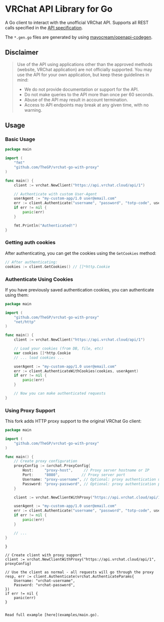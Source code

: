 # VRChat API Library for Go

A Go client to interact with the unofficial VRChat API. Supports all REST calls specified in the [API specification](https://github.com/vrchatapi/specification).

The `*.gen.go` files are generated by using [mayocream/openapi-codegen](https://github.com/mayocream/openapi-codegen).

## Disclaimer

> Use of the API using applications other than the approved methods (website, VRChat application) are not officially supported. You may use the API for your own application, but keep these guidelines in mind:
> * We do not provide documentation or support for the API.
> * Do not make queries to the API more than once per 60 seconds.
> * Abuse of the API may result in account termination.
> * Access to API endpoints may break at any given time, with no warning.

## Usage

### Basic Usage

```go
package main

import (
	"fmt"
	"github.com/TheGP/vrchat-go-with-proxy"
)

func main() {
	client := vrchat.NewClient("https://api.vrchat.cloud/api/1")

	// Authenticate with custom User-Agent
	userAgent := "my-custom-app/1.0 user@email.com"
	err := client.Authenticate("username", "password", "totp-code", userAgent)
	if err != nil {
		panic(err)
	}

	fmt.Println("Authenticated!")
}
```

### Getting auth cookies

After authenticating, you can get the cookies using the `GetCookies` method:

```go
// After authenticating:
cookies := client.GetCookies() // []*http.Cookie
```

### Authenticate Using Cookies

If you have previously saved authentication cookies, you can authenticate using them:

```go
package main

import (
	"github.com/TheGP/vrchat-go-with-proxy"
	"net/http"
)

func main() {
	client := vrchat.NewClient("https://api.vrchat.cloud/api/1")

	// Load your cookies (from DB, file, etc)
	var cookies []*http.Cookie
	// ... load cookies ...

	userAgent := "my-custom-app/1.0 user@email.com"
	err := client.AuthenticateWithCookies(cookies, userAgent)
	if err != nil {
		panic(err)
	}

	// Now you can make authenticated requests
}
```

### Using Proxy Support

This fork adds HTTP proxy support to the original VRChat Go client:

```go
package main

import (
	"github.com/TheGP/vrchat-go-with-proxy"
)

func main() {
	// Create proxy configuration
	proxyConfig := &vrchat.ProxyConfig{
		Host:     "proxy-host",     // Proxy server hostname or IP
		Port:     "8080",          // Proxy server port
		Username: "proxy-username", // Optional: proxy authentication username
		Password: "proxy-password", // Optional: proxy authentication password
	}

	client := vrchat.NewClientWithProxy("https://api.vrchat.cloud/api/1", proxyConfig)

	userAgent := "my-custom-app/1.0 user@email.com"
	err := client.Authenticate("username", "password", "totp-code", userAgent)
	if err != nil {
		panic(err)
	}

	// ...
}
```

	}

	// Create client with proxy support
	client := vrchat.NewClientWithProxy("https://api.vrchat.cloud/api/1", proxyConfig)

	// Use the client as normal - all requests will go through the proxy
	resp, err := client.Authenticate(vrchat.AuthenticateParams{
		Username: "vrchat-username",
		Password: "vrchat-password",
	})
	if err != nil {
		panic(err)
	}
```

Read full example [here](examples/main.go).
